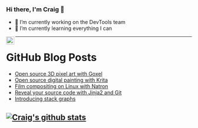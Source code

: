 ### Hi there, I'm Craig 👋

<!--
**CraigTeelFugro/CraigTeelFugro** is a ✨ _special_ ✨ repository because its `README.md` (this file) appears on your GitHub profile.

Here are some ideas to get you started:
-->

- 🔭 I’m currently working on the DevTools team
- 🌱 I’m currently learning everything I can

[<img align="left" alt="Craig Teel | LinkedIn" width="22px" src="https://cdn.jsdelivr.net/npm/simple-icons@v3/icons/linkedin.svg" />][linkedin]

---

# GitHub Blog Posts

<!-- BLOG-POST-LIST:START -->
- [Open source 3D pixel art with Goxel](https://opensource.com/article/21/12/3d-pixel-art-goxel)
- [Open source digital painting with Krita](https://opensource.com/article/21/12/krita-digital-paint)
- [Film compositing on Linux with Natron](https://opensource.com/article/21/12/film-compositing-linux-natron)
- [Reveal your source code with Jinja2 and Git](https://opensource.com/article/21/12/reveal-source-code-jinja2-git)
- [Introducing stack graphs](https://github.blog/2021-12-09-introducing-stack-graphs/)
<!-- BLOG-POST-LIST:END -->

## [![Craig's github stats](https://github-readme-stats.vercel.app/api?username=craigteelfugro)](https://github.com/anuraghazra/github-readme-stats)


[linkedin]: https://linkedin.com/in/craig-teel-b8786771
